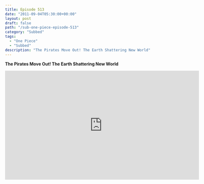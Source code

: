 ```yaml
---
title: Episode 513
date: "2011-09-04T05:30:00+00:00"
layout: post
draft: false
path: "/sub-one-piece-episode-513"
category: "Subbed"
tags:
  - "One Piece"
  - "Subbed"
description: "The Pirates Move Out! The Earth Shattering New World"
---
```


**The Pirates Move Out! The Earth Shattering New World**

<iframe width="640" height="360" src="https://www.rapidvideo.com/e/G6FRPF2WVV" frameborder="0" marginwidth=0 marginheight=0 scrolling=no allowfullscreen></iframe>

